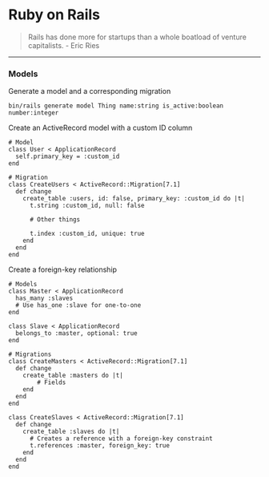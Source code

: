 # Ruby on Rails

> Rails has done more for startups than a whole boatload of venture capitalists. - Eric Ries

---

### Models

Generate a model and a corresponding migration
```
bin/rails generate model Thing name:string is_active:boolean number:integer
```

Create an ActiveRecord model with a custom ID column

```
# Model
class User < ApplicationRecord
  self.primary_key = :custom_id
end

# Migration
class CreateUsers < ActiveRecord::Migration[7.1]
  def change
    create_table :users, id: false, primary_key: :custom_id do |t|
      t.string :custom_id, null: false

      # Other things

      t.index :custom_id, unique: true
    end
  end
end
```

Create a foreign-key relationship

```
# Models
class Master < ApplicationRecord
  has_many :slaves
  # Use has_one :slave for one-to-one
end

class Slave < ApplicationRecord
  belongs_to :master, optional: true
end

# Migrations
class CreateMasters < ActiveRecord::Migration[7.1]
  def change
    create_table :masters do |t|
        # Fields
    end
  end
end

class CreateSlaves < ActiveRecord::Migration[7.1]
  def change
    create_table :slaves do |t|
      # Creates a reference with a foreign-key constraint
      t.references :master, foreign_key: true
    end
  end
end
```

